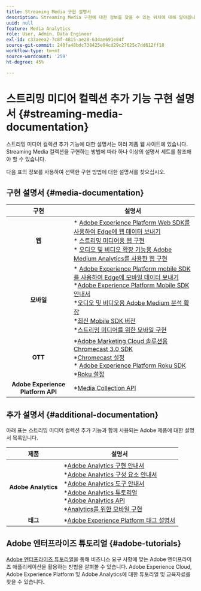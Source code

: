 ```yaml
---
title: Streaming Media 구현 설명서
description: Streaming Media 구현에 대한 정보를 찾을 수 있는 위치에 대해 알아봅니다.
uuid: null
feature: Media Analytics
role: User, Admin, Data Engineer
exl-id: c37aeea2-7c8f-4815-ae28-634ae691e84f
source-git-commit: 240fa48bdc738425e04cd29c27625c7dd612ff18
workflow-type: tm+mt
source-wordcount: '259'
ht-degree: 45%

---
```


# 스트리밍 미디어 컬렉션 추가 기능 구현 설명서 {#streaming-media-documentation}

스트리밍 미디어 컬렉션 추가 기능에 대한 설명서는 여러 제품 웹 사이트에 있습니다. Streaming Media 컬렉션을 구현하는 방법에 따라 하나 이상의 설명서 세트를 참조해야 할 수 있습니다.

다음 표의 정보를 사용하여 선택한 구현 방법에 대한 설명서를 찾으십시오.

## 구현 설명서 {#media-documentation}

| 구현 | 설명서 |
|:-----------------------:|----------------|
| **웹** | * [Adobe Experience Platform Web SDK를 사용하여 Edge에 웹 데이터 보내기](/help/implementation/edge/edge-web-sdk.md) <br> * [스트리밍 미디어용 웹 구현](/help/implementation/media-sdk/setup/web-implementation.md) <br>* [오디오 및 비디오 확장 기능용 Adobe Medium Analytics를 사용한 웹 구현](https://experienceleague.adobe.com/docs/experience-platform/tags/extensions/adobe/media-analytics-3x/overview.html?lang=ko) |
| **모바일** | * [Adobe Experience Platform mobile SDK를 사용하여 Edge에 모바일 데이터 보내기](/help/implementation/edge/edge-mobile-sdk.md) <br> *[Adobe Experience Platform Mobile SDK 안내서](https://developer.adobe.com/client-sdks/documentation/) <br> *[오디오 및 비디오용 Adobe Medium 분석 확장](https://developer.adobe.com/client-sdks/documentation/adobe-media-analytics/)<br> *[최신 Mobile SDK 버전](https://developer.adobe.com/client-sdks/documentation/current-sdk-versions/) <br> *[스트리밍 미디어를 위한 모바일 구현](/help/implementation/media-sdk/setup/mobile-implementation.md) | |  |
| **OTT** | *[Adobe Marketing Cloud 솔루션용 Chromecast 3.0 SDK](https://adobe-marketing-cloud.github.io/media-sdks/reference/chromecast/)<br> *[Chromecast 설정](/help/implementation/media-sdk/setup/set-up-chromecast.md)<br> * [Adobe Experience Platform Roku SDK](/help/implementation/edge/implementation-edge.md) <br> *[Roku 설정](/help/implementation/media-sdk/setup/set-up-roku.md) |
| **Adobe Experience Platform API** | *[Media Collection API](/help/implementation/media-collection-api/mc-api-overview.md) |

## 추가 설명서 {#additional-documentation}

아래 표는 스트리밍 미디어 컬렉션 추가 기능과 함께 사용되는 Adobe 제품에 대한 설명서 목록입니다.

| 제품 | 설명서 |
|:-----------------------:|----------------|
| **Adobe Analytics** | *[Adobe Analytics 구현 안내서](https://experienceleague.adobe.com/docs/analytics/implementation/home.html?lang=ko)<br> *[Adobe Analytics 구성 요소 안내서](https://experienceleague.adobe.com/docs/analytics/components/home.html?lang=ko)<br> *[Adobe Analytics 도구 안내서](https://experienceleague.adobe.com/docs/analytics/analyze/home.html?lang=ko)<br> *[Adobe Analytics 튜토리얼](https://experienceleague.adobe.com/docs/analytics.html?lang=ko#tutorials) <br> *[Adobe Analytics API](https://developer.adobe.com/analytics-apis/docs/2.0/)<br> *[Analytics를 위한 모바일 구현](https://developer.adobe.com/client-sdks/documentation/adobe-analytics/) |
| **태그** | *[Adobe Experience Platform 태그 설명서](https://experienceleague.adobe.com/docs/experience-platform/tags/home.html) |

## Adobe 엔터프라이즈 튜토리얼 {#adobe-tutorials}

[Adobe 엔터프라이즈 튜토리얼](https://experienceleague.adobe.com/docs/home-tutorials.html)을 통해 비즈니스 요구 사항에 맞는 Adobe 엔터프라이즈 애플리케이션을 활용하는 방법을 살펴볼 수 있습니다. Adobe Experience Cloud, Adobe Experience Platform 및 Adobe Analytics에 대한 튜토리얼 및 교육자료를 찾을 수 있습니다.
